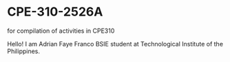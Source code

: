 # CPE-310-2526A
for compilation of activities in CPE310

Hello! I am Adrian Faye Franco
BSIE student at Technological Institute of the Philippines. 

